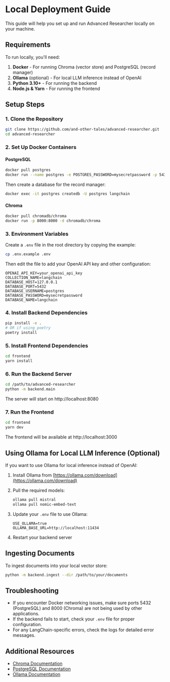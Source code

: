 # Local Deployment Guide

This guide will help you set up and run Advanced Researcher locally on your machine.

## Requirements

To run locally, you'll need:

1. **Docker** - For running Chroma (vector store) and PostgreSQL (record manager)
2. **Ollama** (optional) - For local LLM inference instead of OpenAI
3. **Python 3.10+** - For running the backend
4. **Node.js & Yarn** - For running the frontend

## Setup Steps

### 1. Clone the Repository

```bash
git clone https://github.com/and-other-tales/advanced-researcher.git
cd advanced-researcher
```

### 2. Set Up Docker Containers

#### PostgreSQL

```bash
docker pull postgres
docker run --name postgres -e POSTGRES_PASSWORD=mysecretpassword -p 5432:5432 -d postgres
```

Then create a database for the record manager:

```bash
docker exec -it postgres createdb -U postgres langchain
```

#### Chroma

```bash
docker pull chromadb/chroma
docker run -p 8000:8000 -d chromadb/chroma
```

### 3. Environment Variables

Create a `.env` file in the root directory by copying the example:

```bash
cp .env.example .env
```

Then edit the file to add your OpenAI API key and other configuration:

```
OPENAI_API_KEY=your_openai_api_key
COLLECTION_NAME=langchain
DATABASE_HOST=127.0.0.1
DATABASE_PORT=5432
DATABASE_USERNAME=postgres
DATABASE_PASSWORD=mysecretpassword
DATABASE_NAME=langchain
```

### 4. Install Backend Dependencies

```bash
pip install -e .
# OR if using poetry
poetry install
```

### 5. Install Frontend Dependencies

```bash
cd frontend
yarn install
```

### 6. Run the Backend Server

```bash
cd /path/to/advanced-researcher
python -m backend.main
```

The server will start on http://localhost:8080

### 7. Run the Frontend

```bash
cd frontend
yarn dev
```

The frontend will be available at http://localhost:3000

## Using Ollama for Local LLM Inference (Optional)

If you want to use Ollama for local inference instead of OpenAI:

1. Install Ollama from [https://ollama.com/download](https://ollama.com/download)

2. Pull the required models:
   ```bash
   ollama pull mistral
   ollama pull nomic-embed-text
   ```

3. Update your `.env` file to use Ollama:
   ```
   USE_OLLAMA=true
   OLLAMA_BASE_URL=http://localhost:11434
   ```

4. Restart your backend server

## Ingesting Documents

To ingest documents into your local vector store:

```bash
python -m backend.ingest --dir /path/to/your/documents
```

## Troubleshooting

- If you encounter Docker networking issues, make sure ports 5432 (PostgreSQL) and 8000 (Chroma) are not being used by other applications.
- If the backend fails to start, check your `.env` file for proper configuration.
- For any LangChain-specific errors, check the logs for detailed error messages.

## Additional Resources

- [Chroma Documentation](https://docs.trychroma.com/)
- [PostgreSQL Documentation](https://www.postgresql.org/docs/)
- [Ollama Documentation](https://ollama.com/docs)